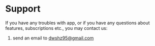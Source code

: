 # Support
If you have any troubles with app, or if you have any questions about features, subscriptions etc., you may contact us:
1. send an email to <dwshz95@gmail.com>
